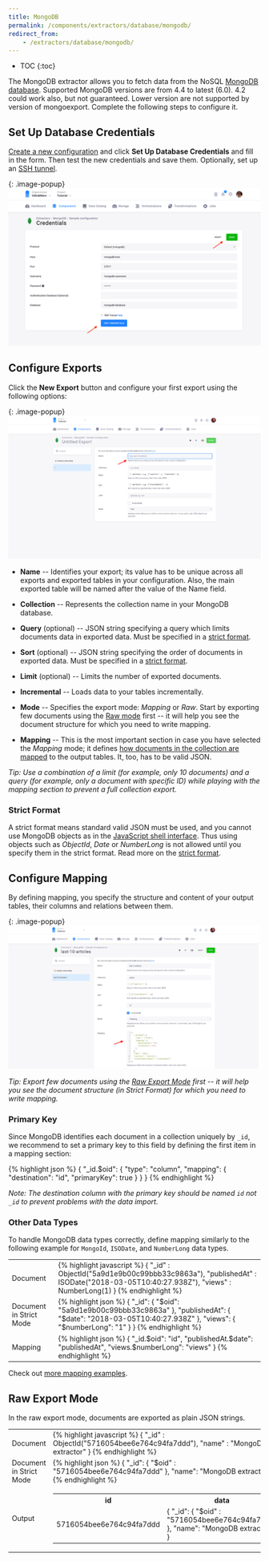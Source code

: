 ```yaml
---
title: MongoDB
permalink: /components/extractors/database/mongodb/
redirect_from:
    - /extractors/database/mongodb/
---
```


* TOC
{:toc}

The MongoDB extractor allows you to fetch data from the NoSQL [MongoDB database](https://www.mongodb.com/). Supported MongoDB versions are from 4.4 to latest (6.0). 4.2 could work also, but not guaranteed. Lower version are not supported by version of mongoexport.
Complete the following steps to configure it.

## Set Up Database Credentials
[Create a new configuration](/components/#creating-component-configuration) and click **Set Up Database Credentials** and fill in the form. 
Then test the new credentials and save them. Optionally, set up an [SSH tunnel](/components/extractors/database/#connecting-to-database).

{: .image-popup}
![MongoDB new credentials](/components/extractors/database/mongodb/mongodb-1.png)

## Configure Exports
Click the **New Export** button and configure your first export using the following options:

{: .image-popup}
![MongoDB new export](/components/extractors/database/mongodb/mongodb-2.png)

- **Name** -- Identifies your export; its value has to be unique across all exports and exported tables in
your configuration. Also, the main exported table will be named after the value of the Name field.

- **Collection** -- Represents the collection name in your MongoDB database.

- **Query** (optional) -- JSON string specifying a query which limits documents data in exported data.
Must be specified in a [strict format](#strict-format).

- **Sort** (optional) -- JSON string specifying the order of documents in exported data.
Must be specified in a [strict format](#strict-format).

- **Limit** (optional) -- Limits the number of exported documents.

- **Incremental** -- Loads data to your tables incrementally.

- **Mode** -- Specifies the export mode: *Mapping* or *Raw*. Start by exporting few documents using the 
[Raw mode](#raw-export-mode) first -- it will help you see the document structure for which you need to write mapping.

- **Mapping** -- This is the most important section in case you have selected the *Mapping* mode; 
it defines [how documents in the collection are mapped](#configure-mapping) to the output tables.
It, too, has to be valid JSON. 

*Tip: Use a combination of a limit (for example, only 10 documents) and a query (for example, 
only a document with specific ID) while playing with the mapping section to prevent a full collection export.*

### Strict Format
A strict format means standard valid JSON must be used, and you cannot use MongoDB objects as in the
[JavaScript shell interface](https://docs.mongodb.com/v3.2/reference/program/mongo/#bin.mongo).
Thus using objects such as *ObjectId*, *Date* or *NumberLong* is not allowed until you specify them
in the strict format. Read more on the [strict format](https://docs.mongodb.com/v3.2/reference/mongodb-extended-json/).

## Configure Mapping
By defining mapping, you specify the structure and content of your output tables, 
their columns and relations between them.

{: .image-popup}
![MongoDB new export filled](/components/extractors/database/mongodb/mongodb-3.png)

*Tip: Export few documents using the [Raw Export Mode](#raw-export-mode) first -- it will help you see
the document structure (in Strict Format) for which you need to write mapping.*

### Primary Key
Since MongoDB identifies each document in a collection uniquely by `_id`, we recommend to set
a primary key to this field by defining the first item in a mapping section:

{% highlight json %}
{
    "_id.$oid": {
        "type": "column",
        "mapping": {
            "destination": "id",
            "primaryKey": true
        }
    }
}
{% endhighlight %}

*Note: The destination column with the primary key should be named `id` not `_id` to prevent problems with
the data import.*

### Other Data Types
To handle MongoDB data types correctly, define mapping similarly to the following example for
`MongoId`, `ISODate`, and `NumberLong` data types.

<table class="table table-bordered">
<tr>
<td>Document</td>
<td>
{% highlight javascript %}
{
    "_id" : ObjectId("5a9d1e9b00c99bbb33c9863a"),
    "publishedAt" : ISODate("2018-03-05T10:40:27.938Z"),
    "views" : NumberLong(1)
}
{% endhighlight %}
</td>
</tr>
<tr>
<td>Document in Strict Mode</td>
<td>
{% highlight json %}
{
    "_id": {
        "$oid": "5a9d1e9b00c99bbb33c9863a"
    },
    "publishedAt": {
        "$date": "2018-03-05T10:40:27.938Z"
    },
    "views": {
        "$numberLong": "1"
    }
}
{% endhighlight %}
</td>
</tr>
<tr>
<td>Mapping</td>
<td>
{% highlight json %}
{
    "_id.$oid": "id",
    "publishedAt.$date": "publishedAt",
    "views.$numberLong": "views"
}
{% endhighlight %}
</td>
</tr>
</table>

Check out [more mapping examples](/components/extractors/database/mongodb/mapping/).

## Raw Export Mode
In the raw export mode, documents are exported as plain JSON strings.

<table class="table table-bordered">
<tr>
<td>Document</td>
<td>
{% highlight javascript %}
{
    "_id" : ObjectId("5716054bee6e764c94fa7ddd"),
    "name" : "MongoDB extractor"
}
{% endhighlight %}
</td>
</tr>
<tr>
<td>Document in Strict Mode</td>
<td>
{% highlight json %}
{
    "_id": {
        "$oid" : "5716054bee6e764c94fa7ddd"
    },
    "name": "MongoDB extractor"
}
{% endhighlight %}
</td>
</tr>
<tr>
<td>Output</td>
<td>

<table>
<tr><th>id</th><th>data</th></tr>
<tr>
<td>5716054bee6e764c94fa7ddd</td>
<td>
{
    "_id": {
        "$oid" : "5716054bee6e764c94fa7ddd"
    },
    "name": "MongoDB extractor"
}
</td>
</tr>
</table>

</td>
</tr>
</table>
